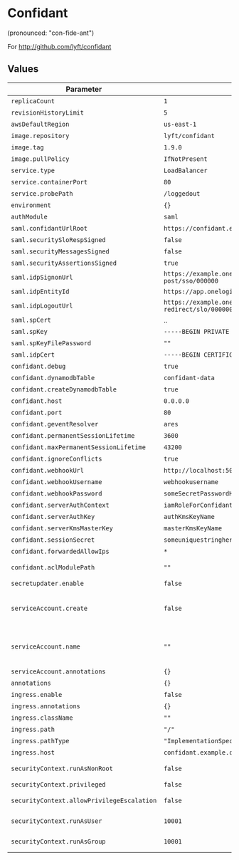 # Confidant

(pronounced: "con-fide-ant")

For <http://github.com/lyft/confidant>

## Values

| Parameter                               | Default                                                             | Description |
| --------------------------------------- | ------------------------------------------------------------------- | ----------- |
| `replicaCount`                          | `1`                                                                 | ..          |
| `revisionHistoryLimit`                  | `5`                                                                 | ..          |
| `awsDefaultRegion`                      | `us-east-1`                                                         | ..          |
| `image.repository`                      | `lyft/confidant`                                                    | ..          |
| `image.tag`                             | `1.9.0`                                                             | ..          |
| `image.pullPolicy`                      | `IfNotPresent`                                                      | ..          |
| `service.type`                          | `LoadBalancer`                                                      | ..          |
| `service.containerPort`                 | `80`                                                                | ..          |
| `service.probePath`                     | `/loggedout`                                                        | ..          |
| `environment`                           | `{}`                                                                | Add Environment Variables |
| `authModule`                            | `saml`                                                              | ..          |
| `saml.confidantUrlRoot`                 | `https://confidant.example.com/`                                    | ..          |
| `saml.securitySloRespSigned`            | `false`                                                             | ..          |
| `saml.securityMessagesSigned`           | `false`                                                             | ..          |
| `saml.securityAssertionsSigned`         | `true`                                                              | ..          |
| `saml.idpSignonUrl`                     | `https://example.onelogin.com/trust/saml2/http-post/sso/000000`     | ..          |
| `saml.idpEntityId`                      | `https://app.onelogin.com/saml/metadata/000000`                     | ..          |
| `saml.idpLogoutUrl`                     | `https://example.onelogin.com/trust/saml2/http-redirect/slo/000000` | ..          |
| `saml.spCert`                           | ..                                                                  | ..          |
| `saml.spKey`                            | `-----BEGIN PRIVATE KEY-----`                                       | ..          |
| `saml.spKeyFilePassword`                | `""`                                                                | ..          |
| `saml.idpCert`                          | `-----BEGIN CERTIFICATE-----`                                       | ..          |
| `confidant.debug`                       | `true`                                                              | ..          |
| `confidant.dynamodbTable`               | `confidant-data`                                                    | ..          |
| `confidant.createDynamodbTable`         | `true`                                                              | ..          |
| `confidant.host`                        | `0.0.0.0`                                                           | ..          |
| `confidant.port`                        | `80`                                                                | ..          |
| `confidant.geventResolver`              | `ares`                                                              | ..          |
| `confidant.permanentSessionLifetime`    | `3600`                                                              | ..          |
| `confidant.maxPermanentSessionLifetime` | `43200`                                                             | ..          |
| `confidant.ignoreConflicts`             | `true`                                                              | ..          |
| `confidant.webhookUrl`                  | `http://localhost:5050/v1/update`                                   | ..          |
| `confidant.webhookUsername`             | `webhookusername`                                                   | ..          |
| `confidant.webhookPassword`             | `someSecretPasswordHere`                                            | ..          |
| `confidant.serverAuthContext`           | `iamRoleForConfidantServer`                                         | ..          |
| `confidant.serverAuthKey`               | `authKmsKeyName`                                                    | ..          |
| `confidant.serverKmsMasterKey`          | `masterKmsKeyName`                                                  | ..          |
| `confidant.sessionSecret`               | `someuniquestringheretomakethingssafer`                             | ..          |
| `confidant.forwardedAllowIps`           | `*`                                                                 | ..          |
| `confidant.aclModulePath`               | `""`                                                                | See https://lyft.github.io/confidant/acls.html |
| `secretupdater.enable`                  | `false`                                                             | ..          |
| `serviceAccount.create`                 | `false`                                                             | Create a service account with `.Chart.Name` as the name or if `serviceAccount.name`  set will use this as the name |
| `serviceAccount.name`                   | `""`                                                                | Include a service account by its name. If `serviceAccount.create` is `true` use this name when creating the service account |
| `serviceAccount.annotations`            | `{}`                                                                | .. |
| `annotations`                           | `{}`                                                                | ..          |
| `ingress.enable`                        | `false`                                                             | ..          |
| `ingress.annotations`                   | `{}`                                                                | ..          |
| `ingress.className`                     | `""`                                                                | ..          |
| `ingress.path`                          | `"/"`                                                               | ..          |
| `ingress.pathType`                      | `"ImplementationSpecific"`                                          | ..          |
| `ingress.host`                          | `confidant.example.com`                                             | ..          |
| `securityContext.runAsNonRoot`             | `false`                                                          | If `true` containers must be required to run as non-root users. |
| `securityContext.privileged`               | `false`                                                          | Run container in privileged mode. |
| `securityContext.allowPrivilegeEscalation` | `false`                                                          | Controls whether a process can gain more privileges than its parent process. |
| `securityContext.runAsUser`                | `10001`                                                          | The UID that the container's main process should run as. |
| `securityContext.runAsGroup`               | `10001`                                                          | The GID that the container's main process should run as. |
